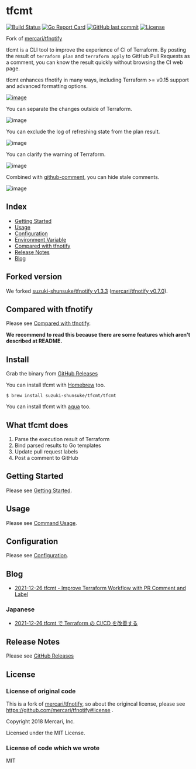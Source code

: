# tfcmt

[![Build Status](https://github.com/suzuki-shunsuke/tfcmt/workflows/test/badge.svg)](https://github.com/suzuki-shunsuke/tfcmt/actions)
[![Go Report Card](https://goreportcard.com/badge/github.com/suzuki-shunsuke/tfcmt)](https://goreportcard.com/report/github.com/suzuki-shunsuke/tfcmt)
[![GitHub last commit](https://img.shields.io/github/last-commit/suzuki-shunsuke/tfcmt.svg)](https://github.com/suzuki-shunsuke/tfcmt)
[![License](http://img.shields.io/badge/license-mit-blue.svg?style=flat-square)](https://raw.githubusercontent.com/suzuki-shunsuke/tfcmt/master/LICENSE)

Fork of [mercari/tfnotify](https://github.com/mercari/tfnotify)

tfcmt is a CLI tool to improve the experience of CI of Terraform.
By posting the result of `terraform plan` and `terraform apply` to GitHub Pull Requests as a comment,
you can know the result quickly without browsing the CI web page.

tfcmt enhances tfnotify in many ways, including Terraform >= v0.15 support and advanced formatting options.

[![image](https://user-images.githubusercontent.com/13323303/136236949-bac1a28d-4db2-4a08-900a-708a0a02311c.png)](https://github.com/suzuki-shunsuke/tfcmt/pull/132#issuecomment-936490121)

You can separate the changes outside of Terraform.

![image](https://user-images.githubusercontent.com/13323303/147385656-54cdbef1-a876-49dc-945c-39bcf443ca59.png)

You can exclude the log of refreshing state from the plan result.

![image](https://user-images.githubusercontent.com/13323303/136238225-1569f762-0087-4aae-a513-a63eb9701e05.png)

You can clarify the warning of Terraform.

![image](https://user-images.githubusercontent.com/13323303/136238685-be0bab01-f6cb-4b61-89fa-d94225e50ddb.png)

Combined with [github-comment](https://github.com/suzuki-shunsuke/github-comment), you can hide stale comments.

![image](https://user-images.githubusercontent.com/13323303/136240241-2f2e7455-8a2e-4fce-a91a-c8bab4d73510.png)

## Index

- [Getting Started](examples/getting-started)
- [Usage](docs/USAGE.md)
- [Configuration](docs/CONFIGURATION.md)
- [Environment Variable](docs/ENVIRONMENT_VARIABLE.md)
- [Compared with tfnotify](docs/COMPARED_WITH_TFNOTIFY.md)
- [Release Notes](https://github.com/suzuki-shunsuke/tfcmt/releases)
- [Blog](#blog)

## Forked version

We forked [suzuki-shunsuke/tfnotify v1.3.3](https://github.com/suzuki-shunsuke/tfnotify/releases/tag/v1.3.3) ([mercari/tfnotify v0.7.0](https://github.com/mercari/tfnotify/releases/tag/v0.7.0)).

## Compared with tfnotify

Please see [Compared with tfnotify](docs/COMPARED_WITH_TFNOTIFY.md).

**We recommend to read this because there are some features which aren't described at README.**

## Install

Grab the binary from [GitHub Releases](https://github.com/suzuki-shunsuke/tfcmt/releases)

You can install tfcmt with [Homebrew](https://brew.sh/) too.

```console
$ brew install suzuki-shunsuke/tfcmt/tfcmt
```

You can install tfcmt with [aqua](https://aquaproj.github.io/) too.

## What tfcmt does

1. Parse the execution result of Terraform
2. Bind parsed results to Go templates
3. Update pull request labels
4. Post a comment to GitHub

## Getting Started

Please see [Getting Started](examples/getting-started).

## Usage

Please see [Command Usage](docs/USAGE.md).

## Configuration

Please see [Configuration](docs/CONFIGURATION.md).

## Blog

* [2021-12-26 tfcmt - Improve Terraform Workflow with PR Comment and Label](https://dev.to/suzukishunsuke/tfcmt-improve-terraform-workflow-with-pr-comment-and-label-1kh7)

### Japanese

* [2021-12-26 tfcmt で Terraform の CI/CD を改善する](https://zenn.dev/shunsuke_suzuki/articles/improve-terraform-cicd-with-tfcmt)

## Release Notes

Please see [GitHub Releases](https://github.com/suzuki-shunsuke/tfcmt/releases)

## License

### License of original code

This is a fork of [mercari/tfnotify](https://github.com/mercari/tfnotify), so about the origincal license, please see https://github.com/mercari/tfnotify#license .

Copyright 2018 Mercari, Inc.

Licensed under the MIT License.

### License of code which we wrote

MIT
